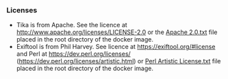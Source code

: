 ### Licenses

* Tika is from Apache. See the licence at http://www.apache.org/licenses/LICENSE-2.0 or the [Apache 2.0.txt](https://github.com/Alfresco/alfresco-community-repo/blob/master/packaging/distribution/src/main/resources/licenses/3rd-party/Apache%202.0.txt) file placed in the root directory of the docker image.
* Exiftool is from Phil Harvey. See licence at https://exiftool.org/#license and Perl at https://dev.perl.org/licenses/ (https://dev.perl.org/licenses/artistic.html) or [Perl Artistic License.txt](https://github.com/Alfresco/alfresco-community-repo/blob/master/packaging/distribution/src/main/resources/licenses/3rd-party/Perl%20Artistic%20License.txt) file placed in the root directory of the docker image.
